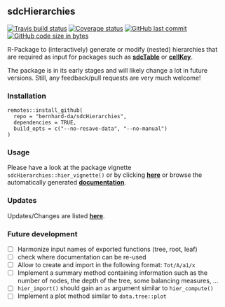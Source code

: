 
## sdcHierarchies

[![Travis build
status](https://travis-ci.org/bernhard-da/sdcHierarchies.svg?branch=master)](https://travis-ci.org/bernhard-da/sdcHierarchies)
[![Coverage
status](https://codecov.io/gh/bernhard-da/sdcHierarchies/branch/master/graph/badge.svg)](https://codecov.io/github/bernhard-da/sdcHierarchies?branch=master)
[![GitHub last
commit](https://img.shields.io/github/last-commit/bernhard-da/sdcHierarchies.svg?logo=github)](https://github.com/bernhard-da/sdcHierarchies/commits/master)
[![GitHub code size in
bytes](https://img.shields.io/github/languages/code-size/bernhard-da/sdcHierarchies.svg?logo=github)](https://github.com/bernhard-da/sdcHierarchies)

R-Package to (interactively) generate or modify (nested) hierarchies
that are required as input for packages such as
[**sdcTable**](https://CRAN.R-project.org/package=sdcTable) or
[**cellKey**](https://github.com/sdcTools/cellKey).

The package is in its early stages and will likely change a lot in
future versions. Still, any feedback/pull requests are very much
welcome\!

### Installation

    remotes::install_github(
      repo = "bernhard-da/sdcHierarchies",
      dependencies = TRUE,
      build_opts = c("--no-resave-data", "--no-manual")
    )

### Usage

Please have a look at the package vignette
`sdcHierarchies::hier_vignette()` or by clicking
[**here**](https://bernhard-da.github.io/sdcHierarchies/articles/usage.html)
or browse the automatically generated
[**documentation**](https://bernhard-da.github.io/sdcHierarchies/).

### Updates

Updates/Changes are listed
[**here**](https://bernhard-da.github.io/sdcHierarchies/news/index.html).

### Future development

  - [ ] Harmonize input names of exported functions (tree, root, leaf)
  - [ ] check where documentation can be re-used
  - [ ] Allow to create and import in the following format: `Tot/A/a1/x`
  - [ ] Implement a summary method containing information such as the
    number of nodes, the depth of the tree, some balancing measures, …
  - [ ] `hier_import()` should gain an `as` argument similar to
    `hier_compute()`
  - [ ] Implement a plot method similar to `data.tree::plot`
